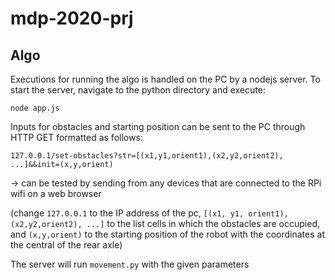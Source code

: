 # mdp-2020-prj

## Algo
Executions for running the algo is handled on the PC by a nodejs server. To start the server, navigate to the python directory and execute:
```
node app.js
```

Inputs for obstacles and starting position can be sent to the PC through HTTP GET formatted as follows:
```
127.0.0.1/set-obstacles?str=[(x1,y1,orient1),(x2,y2,orient2), ...]&&init=(x,y,orient)
```
-> can be tested by sending from any devices that are connected to the RPi wifi on a web browser

(change `127.0.0.1` to the IP address of the pc, `[(x1, y1, orient1),(x2,y2,orient2), ...]` to the list cells in which the obstacles are occupied, and `(x,y,orient)` to the starting position of the robot with the coordinates at the central of the rear axle)

The server will run `movement.py` with the given parameters
